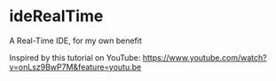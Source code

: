 # ideRealTime
 A Real-Time IDE, for my own benefit

Inspired by this tutorial on YouTube: https://www.youtube.com/watch?v=onLsz9BwP7M&feature=youtu.be